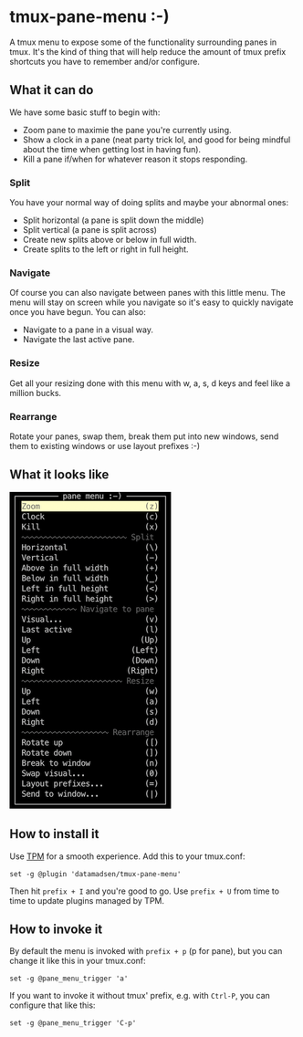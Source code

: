 # tmux-pane-menu :-)

A tmux menu to expose some of the functionality surrounding panes in tmux. It's
the kind of thing that will help reduce the amount of tmux prefix shortcuts you
have to remember and/or configure.

## What it can do
We have some basic stuff to begin with:

* Zoom pane to maximie the pane you're currently using.
* Show a clock in a pane (neat party trick lol, and good for being mindful
  about the time when getting lost in having fun).
* Kill a pane if/when for whatever reason it stops responding.

### Split
You have your normal way of doing splits and maybe your abnormal ones:

* Split horizontal (a pane is split down the middle)
* Split vertical (a pane is split across)
* Create new splits above or below in full width.
* Create splits to the left or right in full height.

### Navigate
Of course you can also navigate between panes with this little menu. The menu
will stay on screen while you navigate so it's easy to quickly navigate once you
have begun. You can also:

* Navigate to a pane in a visual way.
* Navigate the last active pane.

### Resize
Get all your resizing done with this menu with w, a, s, d keys and feel like a
million bucks.

### Rearrange
Rotate your panes, swap them, break them put into new windows, send them to
existing windows or use layout prefixes :-)

## What it looks like

![main](/screenshots/pane-menu.png)

## How to install it
Use [TPM](https://github.com/tmux-plugins/tpm) for a smooth experience. Add
this to your tmux.conf:

```
set -g @plugin 'datamadsen/tmux-pane-menu'
```

Then hit `prefix + I` and you're good to go. Use `prefix + U` from time to time
to update plugins managed by TPM.

## How to invoke it
By default the menu is invoked with `prefix + p` (p for pane), but you can
change it like this in your tmux.conf:

```
set -g @pane_menu_trigger 'a'
```

If you want to invoke it without tmux' prefix, e.g. with `Ctrl-P`, you can
configure that like this:

```
set -g @pane_menu_trigger 'C-p'
```

